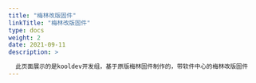 ```yaml
---
title: "梅林改版固件"
linkTitle: "梅林改版固件"
type: docs
weight: 2
date: 2021-09-11
description: >

  此页面展示的是kooldev开发组，基于原版梅林固件制作的，带软件中心的梅林改版固件
---
```


